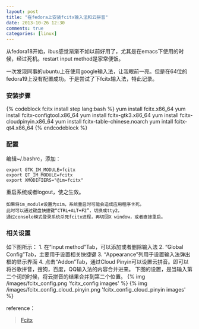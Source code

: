 ```yaml
---
layout: post
title: "在fedora上安装fcitx输入法和云拼音"
date: 2013-10-26 12:30
comments: true
categories: [linux]
---
```

从fedora18开始，ibus感觉渐渐不如以前好用了，尤其是在emacs下使用的时候，经过死机。restart input method是家常便饭。

一次发现同事的ubuntu上在使用google输入法，让我眼前一亮。但是在64位的fedora19上没有配置成功。于是尝试了下fcitx输入法，特此记录。
### 安装步骤 ###
{% codeblock fcitx install step lang:bash %}
yum install fcitx.x86_64
yum install fcitx-configtool.x86_64
yum install fcitx-gtk3.x86_64
yum install fcitx-cloudpinyin.x86_64
yum install fcitx-table-chinese.noarch
yum intall fcitx-qt4.x86_64
{% endcodeblock %}
### 配置 ###
编辑~/.bashrc，添加：

    export GTK_IM_MODULE=fcitx
    export QT_IM_MODULE=fcitx
    export XMODIFIERS="@im=fcitx"

重启系统或者logout，使之生效。

    如果将im_module设置为xim，系统重启时可能会造成应用程序卡死。
    此时可以通过键盘快捷键“CTRL+ALT+F2”，切换成tty2，
    通过console模式登录系统杀死fcitx进程，再切回X window，或者直接重启。

### 相关设置 ###
如下图所示：
    1. 在“input method”Tab，可以添加或者删除输入法
    2. “Global Config”Tab，主要用于设置相关快捷键
    3. “Appearance”列用于设置输入法弹出框的显示界面
    4. 点击“Addon”Tab，通过Cloud Pinyin可以设置云拼音。即可以将谷歌拼音，搜狗，百度，QQ输入法的内容合并进来。
       下图的设置，是当输入第二个词的时候，将云拼音的结果合并到第二个位置。
{% img /images/fcitx_config.png 'fcitx_config images' %}
{% img /images/fcitx_config_cloud_pinyin.png 'fcitx_config_cloud_pinyin images' %}

reference：

> [Fcitx](https://wiki.archlinux.org/index.php/Fcitx)

